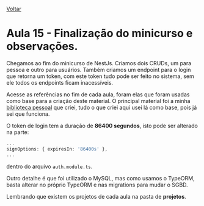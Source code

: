[Voltar](../README.md)

# Aula 15 - Finalização do minicurso e observações.

Chegamos ao fim do minicurso de NestJs. Criamos dois CRUDs, um para pessoa e outro para usuários. Também criamos um endpoint para o login que retorna um token, com este token tudo pode ser feito no sistema, sem ele todos os endpoints ficam inacessíveis.

Acesse as referências no fim de cada aula, foram elas que foram usadas como base para a criação deste material. O principal material foi a minha [biblioteca pessoal](https://github.com/BevilaquaBruno/libevilaqua-backend-nest) que criei, tudo o que criei aqui usei lá como base, pois já sei que funciona.

O token de login tem a duração de **86400 segundos**, isto pode ser alterado na parte: 
```typescript
...
signOptions: { expiresIn: '86400s' },
...
```
dentro do arquivo `auth.module.ts`.

Outro detalhe é que foi utilizado o MySQL, mas como usamos o TypeORM, basta alterar no próprio TypeORM e nas migrations para mudar o SGBD.

Lembrando que existem os projetos de cada aula na pasta de **projetos**.
